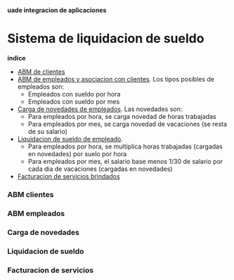 <b>uade integracion de aplicaciones</b>
# Sistema de liquidacion de sueldo

<b>indice</b>
* [ABM de clientes](#ABM_clientes)
* [ABM de empleados y asociacion con clientes](#ABM_empleados). Los tipos posibles de empleados son:
	* Empleados con sueldo por hora
	* Empleados con sueldo por mes
* [Carga de novedades de empleados](#Carga_novedades). Las novedades son:
	* Para empleados por hora, se carga novedad de horas trabajadas
	* Para empleados por mes, se carga novedad de vacaciones (se resta de su salario)
* [Liquidacion de sueldo de empleado](#Liquidacion_sueldo).
	* Para empleados por hora, se multiplica horas trabajadas (cargadas en novedades) por suelo por hora
	* Para empleados por mes, el salario base menos 1/30 de salario por cada dia de vacaciones (cargadas en novedades) 
* [Facturacion de servicios brindados](#Facturacion_servicios)


<a name="ABM_clientes"></a>
### ABM clientes

<a name="ABM_empleados"></a>
### ABM empleados

<a name="Carga_novedades"></a>
### Carga de novedades

<a name="Liquidacion_sueldo"></a>
### Liquidacion de sueldo

<a name="Facturacion_servicios"></a>
### Facturacion de servicios
